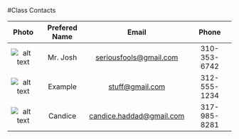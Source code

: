 #Class Contacts

| Photo                                                                                                               | Prefered Name               | Email                         | Phone        |
| :------------------------------------------------------------------------------------------------------------------:|:---------------------------:|:-----------------------------:|:------------:|
| ![alt text](http://s28.postimg.org/z268o5aj1/faceeyebrow.jpg "Mr. Josh makes a face")                               | Mr. Josh                    | seriousfools@gmail.com        | 310-353-6742 |
| ![alt text](http://s22.postimg.org/fafx1m9o1/Sammy.jpg "Something fun")                                             | Example                     | stuff@gmail.com               | 312-555-1234 |
| ![alt text](https://avatars2.githubusercontent.com/u/4565578?v=3&s=460 "Candice")                                             | Candice                     | candice.haddad@gmail.com               | 317-985-8281 |
